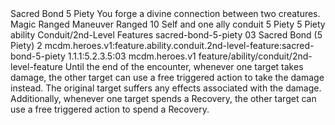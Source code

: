 <ability>
  <name>Sacred Bond</name>
  <cost>5 Piety</cost>
  <flavor>You forge a divine connection between two creatures.</flavor>
  <keywords>
    <keyword>Magic</keyword>
    <keyword>Ranged</keyword>
  </keywords>
  <type>Maneuver</type>
  <distance>Ranged 10</distance>
  <target>Self and one ally</target>
  <metadata>
    <class>conduit</class>
    <cost>5 Piety</cost>
    <cost_amount>5</cost_amount>
    <cost_resource>Piety</cost_resource>
    <feature_type>ability</feature_type>
    <file_dpath>Conduit/2nd-Level Features</file_dpath>
    <item_id>sacred-bond-5-piety</item_id>
    <item_index>03</item_index>
    <item_name>Sacred Bond (5 Piety)</item_name>
    <level>2</level>
    <scc>mcdm.heroes.v1:feature.ability.conduit.2nd-level-feature:sacred-bond-5-piety</scc>
    <scdc>1.1.1:5.2.3.5:03</scdc>
    <source>mcdm.heroes.v1</source>
    <type>feature/ability/conduit/2nd-level-feature</type>
  </metadata>
  <effects>
    <effect type="mundane">Until the end of the encounter, whenever one target takes damage, the other target can use a free triggered action to take the damage instead. The original target suffers any effects associated with the damage. Additionally, whenever one target spends a Recovery, the other target can use a free triggered action to spend a Recovery.</effect>
  </effects>
</ability>
